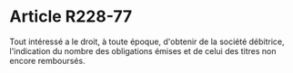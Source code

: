 # Article R228-77

Tout intéressé a le droit, à toute époque, d'obtenir de la société débitrice, l'indication du nombre des obligations émises et de celui des titres non encore remboursés.
